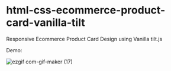 # html-css-ecommerce-product-card-vanilla-tilt

Responsive Ecommerce Product Card Design using Vanilla tilt.js

Demo: 

![ezgif com-gif-maker (17)](https://user-images.githubusercontent.com/97748602/171904497-e984a8dd-b327-4992-b5f8-39933b89739f.gif)
